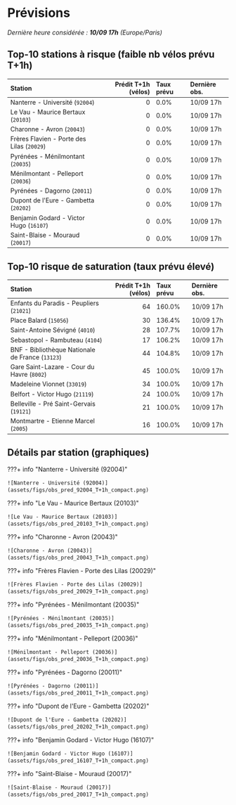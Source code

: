 # Prévisions

*Dernière heure considérée : **10/09 17h** (Europe/Paris)*

## Top-10 stations à risque (faible nb vélos prévu T+1h)

| Station                                    |   Prédit T+1h (vélos) | Taux prévu   | Dernière obs.   |
|:-------------------------------------------|----------------------:|:-------------|:----------------|
| Nanterre - Université (`92004`)            |                     0 | 0.0%         | 10/09 17h       |
| Le Vau - Maurice Bertaux (`20103`)         |                     0 | 0.0%         | 10/09 17h       |
| Charonne - Avron (`20043`)                 |                     0 | 0.0%         | 10/09 17h       |
| Frères Flavien - Porte des Lilas (`20029`) |                     0 | 0.0%         | 10/09 17h       |
| Pyrénées - Ménilmontant (`20035`)          |                     0 | 0.0%         | 10/09 17h       |
| Ménilmontant - Pelleport (`20036`)         |                     0 | 0.0%         | 10/09 17h       |
| Pyrénées - Dagorno (`20011`)               |                     0 | 0.0%         | 10/09 17h       |
| Dupont de l'Eure - Gambetta (`20202`)      |                     0 | 0.0%         | 10/09 17h       |
| Benjamin Godard - Victor Hugo (`16107`)    |                     0 | 0.0%         | 10/09 17h       |
| Saint-Blaise - Mouraud (`20017`)           |                     0 | 0.0%         | 10/09 17h       |

## Top-10 risque de saturation (taux prévu élevé)

| Station                                          |   Prédit T+1h (vélos) | Taux prévu   | Dernière obs.   |
|:-------------------------------------------------|----------------------:|:-------------|:----------------|
| Enfants du Paradis - Peupliers (`21021`)         |                    64 | 160.0%       | 10/09 17h       |
| Place Balard (`15056`)                           |                    30 | 136.4%       | 10/09 17h       |
| Saint-Antoine Sévigné (`4010`)                   |                    28 | 107.7%       | 10/09 17h       |
| Sebastopol - Rambuteau (`4104`)                  |                    17 | 106.2%       | 10/09 17h       |
| BNF - Bibliothèque Nationale de France (`13123`) |                    44 | 104.8%       | 10/09 17h       |
| Gare Saint-Lazare - Cour du Havre (`8002`)       |                    45 | 100.0%       | 10/09 17h       |
| Madeleine Vionnet (`33019`)                      |                    34 | 100.0%       | 10/09 17h       |
| Belfort - Victor Hugo (`21119`)                  |                    24 | 100.0%       | 10/09 17h       |
| Belleville -  Pré Saint-Gervais (`19121`)        |                    21 | 100.0%       | 10/09 17h       |
| Montmartre - Etienne Marcel (`2005`)             |                    16 | 100.0%       | 10/09 17h       |

## Détails par station (graphiques)

???+ info "Nanterre - Université (92004)"

    ![Nanterre - Université (92004)](assets/figs/obs_pred_92004_T+1h_compact.png)

???+ info "Le Vau - Maurice Bertaux (20103)"

    ![Le Vau - Maurice Bertaux (20103)](assets/figs/obs_pred_20103_T+1h_compact.png)

???+ info "Charonne - Avron (20043)"

    ![Charonne - Avron (20043)](assets/figs/obs_pred_20043_T+1h_compact.png)

???+ info "Frères Flavien - Porte des Lilas (20029)"

    ![Frères Flavien - Porte des Lilas (20029)](assets/figs/obs_pred_20029_T+1h_compact.png)

???+ info "Pyrénées - Ménilmontant (20035)"

    ![Pyrénées - Ménilmontant (20035)](assets/figs/obs_pred_20035_T+1h_compact.png)

???+ info "Ménilmontant - Pelleport (20036)"

    ![Ménilmontant - Pelleport (20036)](assets/figs/obs_pred_20036_T+1h_compact.png)

???+ info "Pyrénées - Dagorno (20011)"

    ![Pyrénées - Dagorno (20011)](assets/figs/obs_pred_20011_T+1h_compact.png)

???+ info "Dupont de l'Eure - Gambetta (20202)"

    ![Dupont de l'Eure - Gambetta (20202)](assets/figs/obs_pred_20202_T+1h_compact.png)

???+ info "Benjamin Godard - Victor Hugo (16107)"

    ![Benjamin Godard - Victor Hugo (16107)](assets/figs/obs_pred_16107_T+1h_compact.png)

???+ info "Saint-Blaise - Mouraud (20017)"

    ![Saint-Blaise - Mouraud (20017)](assets/figs/obs_pred_20017_T+1h_compact.png)

